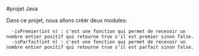 #projet Java

Dans ce projet, nous allons créér deux modules:

      -isPremier(int n) : c'est une fonction qui permet de recevoir un nombre entier positif qui retourne true s'il est premier sinon false.
      -isParfait(int n) : c'est une fonction qui permet de recevoir un nombre entier positif qui retourne true s'il est parfait sinon false.
      
